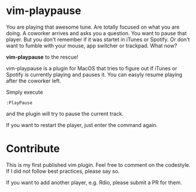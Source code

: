 # vim-playpause

You are playing that awesome tune. Are totally focused on
what you are doing. A coworker arrives and asks you a question.
You want to pause that player. But you don't remember if it
was startet in iTunes or Spotify. Or don't want to fumble
with your mouse, app switcher or trackpad. What now?

**vim-playpause** to the rescue!

vim-playpause is a plugin for MacOS that tries to figure out if
iTunes or Spotify is currently playing and pauses it. You can
easyly resume playing after the coworker left.

Simply execute

    :PlayPause

and the plugin will try to pause the current track.

If you want to restart the player, just enter the command again.

# Contribute

This is my first published vim plugin. Feel free to comment on the
codestyle. If I did not follow best practices, please say so.

If you want to add another player, e.g. Rdio, please submit a PR for
them.
